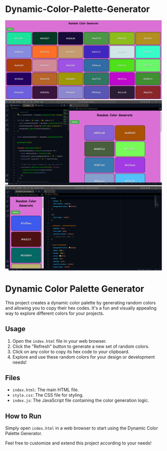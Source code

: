 # Dynamic-Color-Palette-Generator
![Screenshot](Screenshot-1.png)
![Screenshot](Screenshot-2.png)
![Screenshot](Screenshot-3.png)
# Dynamic Color Palette Generator

This project creates a dynamic color palette by generating random colors and allowing you to copy their hex codes. It's a fun and visually appealing way to explore different colors for your projects.

## Usage

1. Open the `index.html` file in your web browser.
2. Click the "Refresh" button to generate a new set of random colors.
3. Click on any color to copy its hex code to your clipboard.
4. Explore and use these random colors for your design or development needs!

## Files

- `index.html`: The main HTML file.
- `style.css`: The CSS file for styling.
- `index.js`: The JavaScript file containing the color generation logic.

## How to Run

Simply open `index.html` in a web browser to start using the Dynamic Color Palette Generator.

Feel free to customize and extend this project according to your needs!
